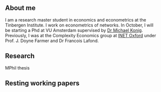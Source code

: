 ## About me

I am a research master student in economics and econometrics at the Tinbergen Institute. I work on econometrics of networks. In October, I will be starting a Phd at VU Amsterdam supervised by [Dr Michael Konig](https://research.vu.nl/en/persons/michael-konig). Previously, I was at the Complexity Economics group at [INET Oxford](https://www.inet.ox.ac.uk/) under Prof. J. Doyne Farmer and Dr Francois Lafond. 

## Research

MPhil thesis

## Resting working papers



